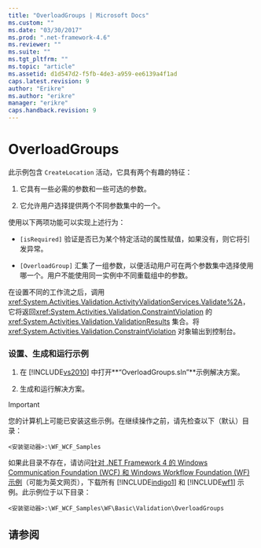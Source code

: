```yaml
---
title: "OverloadGroups | Microsoft Docs"
ms.custom: ""
ms.date: "03/30/2017"
ms.prod: ".net-framework-4.6"
ms.reviewer: ""
ms.suite: ""
ms.tgt_pltfrm: ""
ms.topic: "article"
ms.assetid: d1d547d2-f5fb-4de3-a959-ee6139a4f1ad
caps.latest.revision: 9
author: "Erikre"
ms.author: "erikre"
manager: "erikre"
caps.handback.revision: 9
---
```

# OverloadGroups
此示例包含 `CreateLocation` 活动，它具有两个有趣的特征：  
  
1.  它具有一些必需的参数和一些可选的参数。  
  
2.  它允许用户选择提供两个不同参数集中的一个。  
  
 使用以下两项功能可以实现上述行为：  
  
-   `[isRequired]` 验证是否已为某个特定活动的属性赋值，如果没有，则它将引发异常。  
  
-   `[OverloadGroup]` 汇集了一组参数，以便活动用户可在两个参数集中选择使用哪一个。用户不能使用同一实例中不同重载组中的参数。  
  
 在设置不同的工作流之后，调用 <xref:System.Activities.Validation.ActivityValidationServices.Validate%2A>，它将返回<xref:System.Activities.Validation.ConstraintViolation> 的 <xref:System.Activities.Validation.ValidationResults> 集合。将 <xref:System.Activities.Validation.ConstraintViolation> 对象输出到控制台。  
  
### 设置、生成和运行示例  
  
1.  在 [!INCLUDE[vs2010](../../../../includes/vs2010-md.md)] 中打开**“OverloadGroups.sln”**示例解决方案。  
  
2.  生成和运行解决方案。  
  
> [!IMPORTANT]
>  您的计算机上可能已安装这些示例。在继续操作之前，请先检查以下（默认）目录：  
>   
>  `<安装驱动器>:\WF_WCF_Samples`  
>   
>  如果此目录不存在，请访问[针对 .NET Framework 4 的 Windows Communication Foundation \(WCF\) 和 Windows Workflow Foundation \(WF\) 示例](http://go.microsoft.com/fwlink/?LinkId=150780)（可能为英文网页），下载所有 [!INCLUDE[indigo1](../../../../includes/indigo1-md.md)] 和 [!INCLUDE[wf1](../../../../includes/wf1-md.md)] 示例。此示例位于以下目录：  
>   
>  `<安装驱动器>:\WF_WCF_Samples\WF\Basic\Validation\OverloadGroups`  
  
## 请参阅